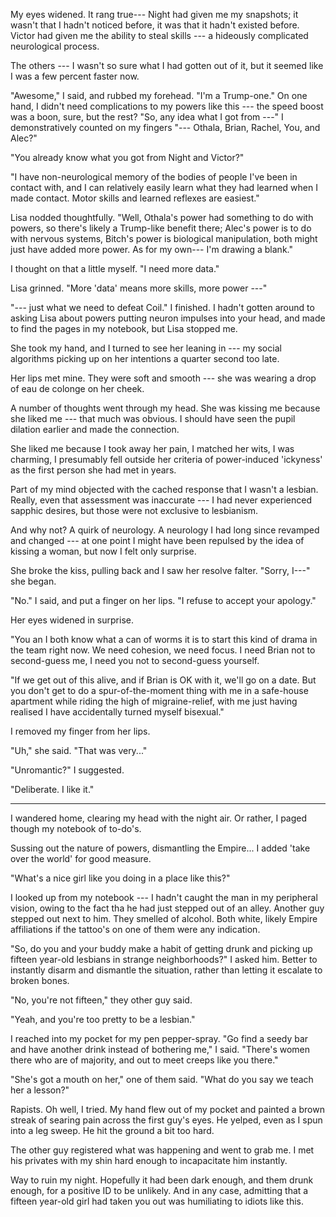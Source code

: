 My eyes widened. It rang true--- Night had given me my snapshots; it wasn't that I
hadn't noticed before, it was that it hadn't existed before. Victor had given me the
ability to steal skills --- a hideously complicated neurological process.

The others --- I wasn't so sure what I had gotten out of it, but it seemed like I was a
few percent faster now.

"Awesome," I said, and rubbed my forehead. "I'm a Trump-one." On one hand, I didn't
need complications to my powers like this --- the speed boost was a boon, sure, but
the rest? "So, any idea what I got from ---" I demonstratively counted on my fingers
"--- Othala, Brian, Rachel, You, and Alec?"

"You already know what you got from Night and Victor?"

"I have non-neurological memory of the bodies of people I've been in contact with,
and I can relatively easily learn what they had learned when I made contact. Motor
skills and learned reflexes are easiest."

Lisa nodded thoughtfully. "Well, Othala's power had something to do with powers,
so there's likely a Trump-like benefit there; Alec's power is to do with nervous systems,
Bitch's power is biological manipulation, both might just have added more power. As for
my own--- I'm drawing a blank."

I thought on that a little myself. "I need more data."

Lisa grinned. "More 'data' means more skills, more power ---"

"--- just what we need to defeat Coil." I finished. I hadn't gotten around to asking Lisa
about powers putting neuron impulses into your head, and made to find the pages in my notebook,
but Lisa stopped me.

She took my hand, and I turned to see her leaning in --- my social algorithms picking up on her
intentions a quarter second too late.

Her lips met mine. They were soft and smooth --- she was wearing a drop of eau de colonge on her
cheek.

A number of thoughts went through my head. She was kissing me because she liked me --- that much
was obvious. I should have seen the pupil dilation earlier and made the connection.

She liked me because I took away her pain, I matched her wits, I was charming, I
presumably fell outside her criteria of power-induced 'ickyness' as the first person
she had met in years.

Part of my mind objected with the cached response that I wasn't a lesbian. Really, even
that assessment was inaccurate --- I had never experienced sapphic desires, but those
were not exclusive to lesbianism.

And why not? A quirk of neurology. A neurology I had long since revamped and changed --- at
one point I might have been repulsed by the idea of kissing a woman, but now I felt only surprise.

She broke the kiss, pulling back and I saw her resolve falter. "Sorry, I---" she began.

"No." I said, and put a finger on her lips. "I refuse to accept your apology."

Her eyes widened in surprise.

"You an I both know what a can of worms it is to start this kind of drama in the team right
now. We need cohesion, we need focus. I need Brian not to second-guess me, I need you not to
second-guess yourself.

"If we get out of this alive, and if Brian is OK with it, we'll go on a date. But you don't
get to do a spur-of-the-moment thing with me in a safe-house apartment while riding the high
of migraine-relief, with me just having realised I have accidentally turned myself bisexual."

I removed my finger from her lips.

"Uh," she said. "That was very..."

"Unromantic?" I suggested.

"Deliberate. I like it."

----

I wandered home, clearing my head with the night air. Or rather, I paged though my notebook
of to-do's.

Sussing out the nature of powers, dismantling the Empire... I added 'take over the world' for
good measure.

"What's a nice girl like you doing in a place like this?"

I looked up from my notebook --- I hadn't caught the man in my peripheral vision, owing to the fact tha
he had just stepped out of an alley. Another guy stepped out next to him. They smelled of alcohol.
Both white, likely Empire affiliations if the tattoo's on one of them were any indication.

"So, do you and your buddy make a habit of getting drunk and picking up fifteen year-old lesbians in
strange neighborhoods?" I asked him. Better to instantly disarm and dismantle the situation, rather
than letting it escalate to broken bones.

"No, you're not fifteen," they other guy said.

"Yeah, and you're too pretty to be a lesbian."

I reached into my pocket for my pen pepper-spray. "Go find a seedy bar and have another drink
instead of bothering me," I said. "There's women there who are of majority, and out to meet
creeps like you there."

"She's got a mouth on her," one of them said. "What do you say we teach her a lesson?"

Rapists. Oh well, I tried. My hand flew out of my pocket and painted a brown streak of searing
pain across the first guy's eyes. He yelped, even as I spun into a leg sweep. He hit the ground
a bit too hard.

The other guy registered what was happening and went to grab me. I met his privates with my shin
hard enough to incapacitate him instantly.

Way to ruin my night. Hopefully it had been dark enough, and them drunk enough, for a positive
ID to be unlikely. And in any case, admitting that a fifteen year-old girl had taken you out was
humiliating to idiots like this.


